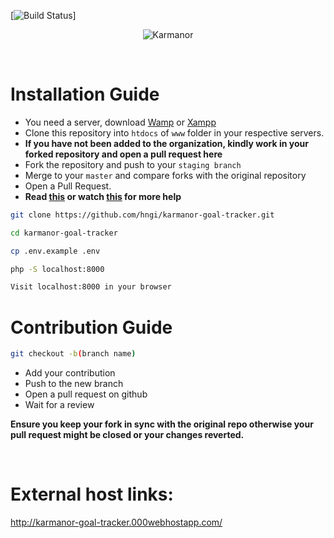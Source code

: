 [![Build Status](https://travis-ci.org/thecryptonerd/karmanor-goal-tracker.svg?branch=master)]

<div align="center">

![Karmanor](https://res.cloudinary.com/cryptonerd/image/upload/v1569583484/Screenshot_2019-09-27_at_12.23.53_PM_oebu4c.png)

<br>

</div>

# Installation Guide

- You need a server, download [Wamp](http://www.wampserver.com/en/) or [Xampp](https://www.apachefriends.org/index.html)
- Clone this repository into `htdocs` of `www` folder in your respective servers. <br>
- **If you have not been added to the organization, kindly work in your forked repository and open a pull request here** <br>
- Fork the repository and push to your `staging branch`
- Merge to your `master` and compare forks with the original repository
- Open a Pull Request.
- **Read [this](https://help.github.com/en/articles/creating-a-pull-request-from-a-fork) or watch [this](https://www.youtube.com/watch?v=G1I3HF4YWEw) for more help**

```bash 
git clone https://github.com/hngi/karmanor-goal-tracker.git
```

```bash
cd karmanor-goal-tracker
```

```bash
cp .env.example .env
```

```bash
php -S localhost:8000
```

```bash
Visit localhost:8000 in your browser
```

# Contribution Guide

```bash
git checkout -b(branch name)
```

- Add your contribution
- Push to the new branch
- Open a pull request on github
- Wait for a review

**Ensure you keep your fork in sync with the original repo otherwise your pull request might be closed or your changes reverted.**

<br>



# External host links: 
http://karmanor-goal-tracker.000webhostapp.com/
